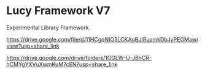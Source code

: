 # Lucy Framework V7

Experimental Library Framework.

https://drive.google.com/file/d/11HCgqNIO3LCKAoBJIRuamkDbJyPEGMaw/view?usp=share_link

https://drive.google.com/drive/folders/1OGLW-U-J8hCR-hCMYgYXVuXwmKuM7cEN?usp=share_link

